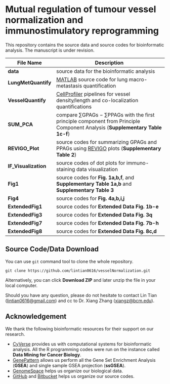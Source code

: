Mutual regulation of tumour vessel normalization and immunostimulatory reprogramming
======

This repository contains the source data and source codes for bioinformatic analysis. The manuscript is under revision.

File Name  | Description
------------- | -------------
**data** | source data for the bioinformatic analysis
**LungMetQuantify** | [MATLAB](https://www.mathworks.com/) source code for lung macro-metastasis quantification
**VesselQuantify** | [CellProfiler](http://cellprofiler.org/) pipelines for vessel density/length and co-localization quantifications
**SUM_PCA** | compare ∑GPAGs − ∑PPAGs with the first principle component from Principle Component Analysis (**Supplementary Table 1c-f**)
**REVIGO_Plot** | source codes for summarizing GPAGs and PPAGs using [REVIGO](http://revigo.irb.hr/) plots (**Supplementary Table 2**)
**IF_Visualization** | source codes of dot plots for immuno-staining data visualization
**Fig1** | source codes for **Fig. 1a,b,f**, and **Supplementary Table 1a,b** and **Supplementary Table 3**
**Fig4** | source codes for **Fig. 4a,b,i,j**
**ExtendedFig1** | source codes for **Extended Data Fig. 1b-e**
**ExtendedFig3** | source codes for **Extended Data Fig. 3q**
**ExtendedFig7** | source codes for **Extended Data Fig. 7b-h**
**ExtendedFig8** | source codes for **Extended Data Fig. 8c,d**

## Source Code/Data Download

You can use `git` command tool to clone the whole repository.

```
git clone https://github.com/lintian0616/vesselNormalization.git
```

Alternatively, you can click **Download ZIP** and later unzip the file in your local computer.

Should you have any question, please do not hesitate to contact Lin Tian (lintian0616@gmail.com) and cc to Dr. Xiang Zhang (xiangz@bcm.edu).

## Acknowledgement

We thank the following bioinformatic resources for their support on our research.

* [CyVerse](http://www.cyverse.org/) provides us with computational systems for bioinformatic analysis. All the R programming codes were run on the instance called **Data Mining for Cancer Biology**.
* [GenePattern](https://genepattern.broadinstitute.org/) allows us perform all the Gene Set Enrichment Analysis (**GSEA**) and single sample GSEA projection (**ssGSEA**).
* [GenomeSpace](http://www.genomespace.org/) helps us organize our biological data.
* [GitHub](https://github.com/) and [Bitbucket](https://bitbucket.org) helps us organize our source codes.
